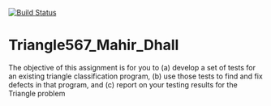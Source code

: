 [![Build Status](https://travis-ci.org/mahir-d/Triangle567_Mahir_Dhall.svg?branch=master)](https://travis-ci.org/mahir-d/Triangle567_Mahir_Dhall)

# Triangle567_Mahir_Dhall
The objective of this assignment is for you to (a) develop a set of tests for an existing triangle classification program, (b) use those tests to find and fix defects in that program, and (c) report on your testing results for the Triangle problem
